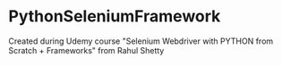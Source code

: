 # PythonSeleniumFramework
Created during Udemy course "Selenium Webdriver with PYTHON from Scratch + Frameworks" from Rahul Shetty
